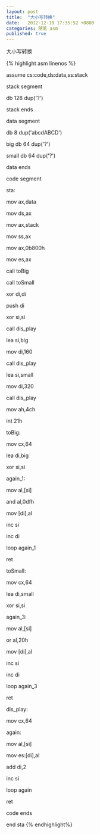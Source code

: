 ```yaml
---
layout: post
title:  "大小写转换"
date:   2012-12-10 17:35:52 +0800
categories: 随笔 asm
published: true
---
```


大小写转换 

{% highlight asm linenos %}

assume cs:code,ds:data,ss:stack


stack segment

db 128 dup('?')

stack ends


data segment

db 8 dup('abcdABCD')

big db 64 dup('?')

small db 64 dup('?')

data ends


code segment

sta:

mov ax,data

mov ds,ax

mov ax,stack

mov ss,ax

mov ax,0b800h

mov es,ax

call toBig

call toSmall

xor di,di

push di

xor si,si

call dis_play

lea si,big

mov di,160

call dis_play

lea si,small

mov di,320

call dis_play

mov ah,4ch

int 21h

toBig:

mov cx,64

lea di,big

xor si,si

again_1:

mov al,[si]

and al,0dfh

mov [di],al

inc si

inc di

loop again_1

ret

toSmall:

mov cx,64

lea di,small

xor si,si

again_3:

mov al,[si]

or al,20h

mov [di],al

inc si

inc di

loop again_3

ret

dis_play:

mov cx,64

again:

mov al,[si]

mov es:[di],al

add di,2

inc si

loop again

ret

code ends

end sta
{% endhighlight%}
